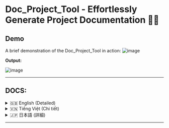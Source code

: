 # Doc_Project_Tool - Effortlessly Generate Project Documentation 📄✨

## Demo

A brief demonstration of the Doc_Project_Tool in action:
![image](https://github.com/user-attachments/assets/de5d748c-654f-4800-8297-b50f49db1a1a)


**Output:**

![image](https://github.com/user-attachments/assets/e4ddafc9-b3de-4c4f-acca-fe7f386eac73)

---
## DOCS:

<!-- English -->
<details>
<summary>🇬🇧 English (Detailed)</summary>

## Overview

**Doc_Project_Tool** is a desktop application designed to streamline the process of creating comprehensive documentation for software projects. It scans selected project directories, outlines the file structure, and concatenates the content of supported source code files into a single, organized document. This tool is particularly useful for preparing project overviews for Large Language Models (LLMs), code reviews, or archiving.

Built with Python and PySide6, it offers a modern, user-friendly, and customizable interface with support for multiple languages.

## Important Notes

*   📜 **Configuration File:** User-specific settings such as preferred language, window size, and position are saved in `Core/doc_tool_config.json`.
*   💾 **History File:** Past run configurations (project paths, output settings, exclusions) are stored in `Core/doc_tool_history.json`, allowing for quick reloading of previous settings.
*   🚀 **Automated Setup:** `run.bat` (for Windows) and `run.sh` (for Linux/macOS) scripts are provided to automate the creation of a virtual environment (named `moitruongao`) and the installation of necessary dependencies, ensuring a smooth startup.

## Key Features

*   **Comprehensive Documentation Generation:**
    *   Select one or multiple project directories to include in the documentation.
    *   Specify a custom output directory and a base filename for the generated document.
    *   Choose between Text (`.txt`) or Markdown (`.md`) output formats.
    *   Optional "Verbose" mode to include detailed processing statistics (file/folder counts) in the output summary.
*   **Advanced Exclusion Filters:**
    *   Exclude specific subdirectories by name (e.g., `__pycache__`, `.git`, `venv`, `node_modules`).
    *   Exclude files by their extension (e.g., `.pyc`, `.log`) or full name.
*   **Intuitive & User-Friendly Interface (PySide6):**
    *   Modern tabbed layout for easy navigation: Configuration, Advanced, History, and Output.
    *   Custom-styled title bar with standard window controls (minimize, maximize, close) and a language selection dropdown.
    *   Full support for window dragging, resizing, and smooth open/close animations.
    *   Persistent window state (size, position, maximized status) across sessions.
*   **Multilingual Support:**
    *   Interface available in English, Vietnamese (Tiếng Việt), and Japanese (日本語).
    *   Easily switch languages on-the-fly from the title bar.
*   **Run History Management:**
    *   Automatically saves the configuration of successful documentation generation runs.
    *   View a list of past runs with timestamps and project names.
    *   Load settings from a history entry with a single click or double-click.
    *   Delete individual history entries or clear the entire history.
*   **Output & Status Management:**
    *   The "Output" tab displays a summary of the generation process, including execution time, number of files/folders processed, skipped items, and any errors encountered.
    *   Buttons to copy the output summary to the clipboard or clear the display.
    *   Convenient "Open Output Folder" button to quickly access the directory containing the generated document.
    *   Special "🚀 Open AI Studio (and copy file path)" button:
        *   Opens the AI Studio website (or a similar LLM interface).
        *   Copies the full path of the *main generated document file* to the clipboard. This makes it easy to reference or upload the document for AI analysis.
*   **Efficient Background Processing:**
    *   The core documentation generation logic (`tao_tai_lieu_du_an`) runs in a separate worker thread (DocWorker) to keep the UI responsive during processing.
    *   A progress bar and status messages in the status bar provide real-time feedback.
*   **Cross-Platform Compatibility:**
    *   Designed to run on Windows, Linux, and macOS.
    *   Setup scripts (`run.bat`, `run.sh`) simplify installation on different operating systems.
*   **Clear Feedback Mechanisms:**
    *   A dedicated status bar shows the application's current state (Ready, Processing, Done, Error).
    *   Informative dialog boxes for confirmations, errors, and notices.

## Prerequisites (To run from source)

1.  **Python:** Python 3.x is recommended. The setup scripts will attempt to use the `python` or `python3` command available in your system's PATH.
2.  **Pip:** The Python package installer (usually comes with Python).

## Installation & Running (From source)

The easiest and recommended way to run the application is by using the provided automation scripts:

### Using Scripts (Recommended)

1.  **Download Source Code:**
    *   Clone this repository or download it as a ZIP file and extract it.

2.  **Run the setup and launch script:**
    *   **On Windows:**
        1.  Navigate to the `windows` directory within the project's root folder.
        2.  Double-click `run.bat`.
    *   **On Linux/macOS:**
        1.  Open a Terminal.
        2.  Navigate to the `linux-mac` directory within the project's root folder.
        3.  Make the script executable: `chmod +x run.sh`
        4.  Run the script: `./run.sh`

    These scripts will automatically:
    *   Check for and create a Python virtual environment named `moitruongao` in the project root (if it doesn't exist).
    *   Activate the virtual environment.
    *   Install all dependencies listed in `requirements.txt`.
    *   Launch the Doc_Project_Tool application.

### Manual Setup (Advanced Option)

1.  **Download Source Code** (as above).
2.  Open a Terminal or Command Prompt and navigate to the project's root directory.
3.  **(Recommended)** Create and activate a Python virtual environment:
    ```bash
    python -m venv moitruongao
    ```
    *   On Windows: `moitruongao\Scripts\activate`
    *   On Linux/macOS: `source moitruongao/bin/activate`
4.  Install the required dependencies:
    ```bash
    pip install -r requirements.txt
    ```
5.  Run the application:
    ```bash
    python run_app.py
    ```

## User Guide

Once the application is running:

### General Settings

*   **Language Selection:** Use the dropdown menu on the right side of the title bar to change the application's language.
*   **Window Operations:** The window can be moved by dragging the title bar, resized by dragging its edges/corners, and controlled using the minimize, maximize/restore, and close buttons on the title bar.

### Configuration Tab (`Config Tab`)

This is the main tab for setting up your documentation task.

*   **Project Directories:**
    *   **List Area:** Displays the project directories you've added.
    *   **"Add Directory" button:** Opens a dialog to select a project folder to be included.
    *   **"Remove Selected" button:** Removes the currently selected directory/directories from the list.
*   **Output Settings:**
    *   **"Output Directory:" field:** Shows the path where the generated document(s) will be saved.
    *   **"Browse..." button:** Opens a dialog to choose the output directory.
    *   **"Base Filename:" field:** Enter the desired base name for your output file (e.g., `project_docs`). The extension (`.txt` or `.md`) will be added automatically. If a file with the same name exists, a number will be appended (e.g., `project_docs 1.txt`).
    *   **"Format:" options:**
        *   **Text (.txt):** Generates a plain text document.
        *   **Markdown (.md):** Generates a Markdown document.
    *   **"Verbose" checkbox:** If checked, the summary in the "Output" tab will include counts of processed files and folders.
*   **"Generate Docs" button:** Click this button to start the documentation generation process. It's enabled only if at least one project directory is added.

### Advanced Tab

Customize exclusion rules here.

*   **"Excluded Subdirectories (comma-separated)" field:** Enter a comma-separated list of subdirectory names that should be skipped during scanning (e.g., `__pycache__, .venv, node_modules`).
*   **"Excluded Files (extensions or names, comma-separated)" field:** Enter a comma-separated list of file extensions (e.g., `.log, .tmp`) or full filenames (e.g., `config.backup.json`) to exclude.

### History Tab

Manage and reuse past configurations.

*   **History List:** Displays a list of previously successful documentation runs, identified by project name and timestamp.
*   **"Load Config" button:** Loads all settings (project paths, output settings, exclusions) from the selected history item back into the "Configuration" and "Advanced" tabs. You can also double-click an item to load it.
*   **"Delete Entry" button:** Deletes the selected history item(s). A confirmation will be required.
*   **"Delete All" button:** Deletes all entries from the history. A confirmation will be required.

### Output Tab

View results and access generated files.

*   **Text Area:** Displays a summary of the most recent documentation generation process. This includes:
    *   Execution time.
    *   Path to the generated document(s).
    *   Counts of processed files and folders (if "Verbose" was enabled).
    *   Lists of skipped folders and files.
    *   Any errors encountered during the process.
*   **"Copy Output" button:** Copies the entire content of the summary text area to the clipboard.
*   **"Clear Output" button:** Clears the summary text area.
*   **"🚀 Open AI Studio (and copy file path)" button:**
    1.  Opens the AI Studio website in your default web browser.
    2.  Copies the full path of the *primary generated document file* from the last run to your clipboard. You can then easily reference this path or use it to locate and upload the file to an LLM.
    *   *Note: This button is enabled only if a document was successfully generated in the last run and the file still exists.*
*   **"Open Output Folder" button:** Opens the configured output directory (from the "Configuration" tab) in your system's file explorer.

### Status Bar

Located at the bottom of the window:

*   **Status Label:** Displays messages about the application's current state (e.g., "Ready", "Processing...", "Done! Docs at: ...", "Error").
*   **Progress Bar:** Shows the progress of the documentation generation process. It will be indeterminate (animated) during processing and fill up upon completion.

## Project Structure

```
Doc_Project_Tool/
├── .git/                     # Git repository data (Not typically included in distribution)
├── assets/
│   └── icon.ico              # Application icon
├── Core/                     # Core application logic and UI components
│   ├── __pycache__/          # Python cache files (Not typically included)
│   ├── app_logic.py          # Main documentation generation logic
│   ├── base_main_window.py   # Base class for the main window (frameless, custom title bar)
│   ├── constants.py          # Application-wide constants
│   ├── custom_title_bar.py   # Custom title bar widget
│   ├── doc_tool_config.json  # Stores user preferences (language, window state)
│   ├── doc_tool_history.json # Stores run history
│   ├── gui_components.py     # Contains a CustomScrolledText widget using customtkinter (may be for auxiliary use or experimental)
│   ├── gui_utils.py          # Utility functions for the GUI
│   ├── main_app.py           # Main application class (PySide6 UI and logic)
│   └── translations.py       # Multilingual translation strings
├── linux-mac/
│   └── run.sh                # Setup and run script for Linux/macOS
├── moitruongao/              # Python virtual environment (created by run scripts, not in repo)
├── windows/
│   └── run.bat               # Setup and run script for Windows
├── .gitignore                # Specifies intentionally untracked files that Git should ignore
├── requirements.txt          # List of Python dependencies
└── run_app.py                # Main entry point script to launch the application
```

## Technologies Used

*   **Python:** The primary programming language.
*   **PySide6:** The official Python bindings for Qt, used for building the graphical user interface.
*   **customtkinter:** Listed as a dependency; a `CustomScrolledText` component using it exists in `Core/gui_components.py`. The main application GUI, however, is built with PySide6.
*   **markdown:** Listed as a dependency, potentially for Markdown processing if specific features are added in the future (the current Markdown output is direct text writing).

</details>

<!-- Vietnamese -->
<details>
<summary>🇻🇳 Tiếng Việt (Chi tiết)</summary>

## Tổng quan

**Doc_Project_Tool** là một ứng dụng máy tính để bàn được thiết kế để đơn giản hóa quy trình tạo tài liệu toàn diện cho các dự án phần mềm. Ứng dụng quét các thư mục dự án đã chọn, phác thảo cấu trúc tệp và ghép nối nội dung của các tệp mã nguồn được hỗ trợ thành một tài liệu duy nhất, có tổ chức. Công cụ này đặc biệt hữu ích để chuẩn bị tổng quan dự án cho các Mô hình Ngôn ngữ Lớn (LLM), đánh giá mã nguồn hoặc lưu trữ.

Được xây dựng bằng Python và PySide6, ứng dụng cung cấp giao diện hiện đại, thân thiện với người dùng, tùy biến được và hỗ trợ đa ngôn ngữ.

## Lưu ý quan trọng

*   📜 **Tệp Cấu hình:** Các cài đặt cụ thể của người dùng như ngôn ngữ ưu tiên, kích thước và vị trí cửa sổ được lưu trong `Core/doc_tool_config.json`.
*   💾 **Tệp Lịch sử:** Các cấu hình chạy trước đó (đường dẫn dự án, cài đặt đầu ra, loại trừ) được lưu trữ trong `Core/doc_tool_history.json`, cho phép tải lại nhanh chóng các cài đặt cũ.
*   🚀 **Thiết lập Tự động:** Các tệp `run.bat` (cho Windows) và `run.sh` (cho Linux/macOS) được cung cấp để tự động hóa việc tạo môi trường ảo (tên là `moitruongao`) và cài đặt các thư viện cần thiết, đảm bảo khởi động trơn tru.

## Tính năng nổi bật

*   **Tạo Tài liệu Toàn diện:**
    *   Chọn một hoặc nhiều thư mục dự án để bao gồm trong tài liệu.
    *   Chỉ định thư mục đầu ra tùy chỉnh và tên tệp cơ sở cho tài liệu được tạo.
    *   Chọn giữa định dạng đầu ra Văn bản (`.txt`) hoặc Markdown (`.md`).
    *   Chế độ "Chi tiết (verbose)" tùy chọn để bao gồm thông tin thống kê xử lý chi tiết (số lượng tệp/thư mục) trong bản tóm tắt đầu ra.
*   **Bộ lọc Loại trừ Nâng cao:**
    *   Loại trừ các thư mục con cụ thể theo tên (ví dụ: `__pycache__`, `.git`, `venv`, `node_modules`).
    *   Loại trừ tệp theo phần mở rộng (ví dụ: `.pyc`, `.log`) hoặc tên đầy đủ.
*   **Giao diện Trực quan & Thân thiện với Người dùng (PySide6):**
    *   Giao diện theo thẻ hiện đại để dễ dàng điều hướng: Cấu hình, Nâng cao, Lịch sử và Kết quả.
    *   Thanh tiêu đề tùy chỉnh với các nút điều khiển cửa sổ tiêu chuẩn (thu nhỏ, phóng to, đóng) và menu thả xuống chọn ngôn ngữ.
    *   Hỗ trợ đầy đủ kéo thả cửa sổ, thay đổi kích thước và hiệu ứng động mượt mà khi mở/đóng.
    *   Trạng thái cửa sổ (kích thước, vị trí, trạng thái phóng to) được lưu trữ qua các phiên làm việc.
*   **Hỗ trợ Đa ngôn ngữ:**
    *   Giao diện có sẵn bằng Tiếng Anh (English), Tiếng Việt (Vietnamese), và Tiếng Nhật (日本語).
    *   Dễ dàng chuyển đổi ngôn ngữ trực tiếp từ thanh tiêu đề.
*   **Quản lý Lịch sử Chạy:**
    *   Tự động lưu cấu hình của các lần tạo tài liệu thành công.
    *   Xem danh sách các lần chạy trước đó với dấu thời gian và tên dự án.
    *   Tải cài đặt từ một mục lịch sử bằng một cú nhấp chuột hoặc nhấp đúp.
    *   Xóa các mục lịch sử riêng lẻ hoặc xóa toàn bộ lịch sử.
*   **Quản lý Kết quả & Trạng thái:**
    *   Tab "Kết quả" hiển thị bản tóm tắt của quá trình tạo tài liệu, bao gồm thời gian thực thi, số lượng tệp/thư mục đã xử lý, các mục bị bỏ qua và bất kỳ lỗi nào gặp phải.
    *   Các nút để sao chép bản tóm tắt đầu ra vào clipboard hoặc xóa hiển thị.
    *   Nút "Mở Thư mục Đầu ra" tiện lợi để truy cập nhanh vào thư mục chứa tài liệu đã tạo.
    *   Nút đặc biệt "🚀 Mở AI Studio (và sao chép đường dẫn tệp)":
        *   Mở trang web AI Studio (hoặc một giao diện LLM tương tự).
        *   Sao chép đường dẫn đầy đủ của *tệp tài liệu chính được tạo* vào clipboard. Điều này giúp dễ dàng tham chiếu hoặc tải lên tài liệu để phân tích bằng AI.
*   **Xử lý Nền Hiệu quả:**
    *   Logic tạo tài liệu cốt lõi (`tao_tai_lieu_du_an`) chạy trong một luồng worker riêng (DocWorker) để giữ cho giao diện người dùng phản hồi nhanh trong quá trình xử lý.
    *   Thanh tiến trình và thông báo trạng thái trên thanh trạng thái cung cấp phản hồi theo thời gian thực.
*   **Tương thích Đa nền tảng:**
    *   Được thiết kế để chạy trên Windows, Linux và macOS.
    *   Các script thiết lập (`run.bat`, `run.sh`) đơn giản hóa việc cài đặt trên các hệ điều hành khác nhau.
*   **Cơ chế Phản hồi Rõ ràng:**
    *   Thanh trạng thái chuyên dụng hiển thị trạng thái hiện tại của ứng dụng (Sẵn sàng, Đang xử lý, Hoàn tất! Tài liệu tại: ..., Lỗi).
    *   Các hộp thoại thông tin để xác nhận, báo lỗi và thông báo.

## Điều kiện tiên quyết (Để chạy từ mã nguồn)

1.  **Python:** Khuyến nghị sử dụng Python 3.x. Các script thiết lập sẽ cố gắng sử dụng lệnh `python` hoặc `python3` có sẵn trong PATH hệ thống của bạn.
2.  **Pip:** Trình quản lý gói Python (thường được cài đặt sẵn cùng với Python).

## Cài đặt & Chạy ứng dụng (Từ mã nguồn)

Cách dễ nhất và được khuyến nghị để chạy ứng dụng là sử dụng các script tự động hóa được cung cấp:

### Sử dụng Script (Khuyến nghị)

1.  **Tải mã nguồn:**
    *   Sao chép (clone) repository này hoặc tải về dưới dạng tệp ZIP và giải nén.

2.  **Chạy script cài đặt và khởi động:**
    *   **Trên Windows:**
        1.  Điều hướng đến thư mục `windows` trong thư mục gốc của dự án.
        2.  Nhấp đúp vào `run.bat`.
    *   **Trên Linux/macOS:**
        1.  Mở Terminal.
        2.  Điều hướng đến thư mục `linux-mac` trong thư mục gốc của dự án.
        3.  Cấp quyền thực thi cho script: `chmod +x run.sh`
        4.  Chạy script: `./run.sh`

    Các script này sẽ tự động:
    *   Kiểm tra và tạo một môi trường ảo Python tên là `moitruongao` trong thư mục gốc của dự án (nếu nó chưa tồn tại).
    *   Kích hoạt môi trường ảo.
    *   Cài đặt tất cả các thư viện cần thiết từ `requirements.txt`.
    *   Khởi chạy ứng dụng Doc_Project_Tool.

### Cài đặt Thủ công (Tùy chọn nâng cao)

1.  **Tải mã nguồn** (như trên).
2.  Mở Terminal hoặc Command Prompt và điều hướng đến thư mục gốc của dự án.
3.  **(Khuyến nghị)** Tạo và kích hoạt một môi trường ảo Python:
    ```bash
    python -m venv moitruongao
    ```
    *   Trên Windows: `moitruongao\Scripts\activate`
    *   Trên Linux/macOS: `source moitruongao/bin/activate`
4.  Cài đặt các thư viện cần thiết:
    ```bash
    pip install -r requirements.txt
    ```
5.  Chạy ứng dụng:
    ```bash
    python run_app.py
    ```

## Hướng dẫn sử dụng

Sau khi ứng dụng đã khởi chạy:

### Thiết lập Chung

*   **Chọn Ngôn ngữ:** Sử dụng menu thả xuống ở phía bên phải của thanh tiêu đề để thay đổi ngôn ngữ của ứng dụng.
*   **Thao tác Cửa sổ:** Cửa sổ có thể được di chuyển bằng cách kéo thanh tiêu đề, thay đổi kích thước bằng cách kéo các cạnh/góc của nó, và điều khiển bằng các nút thu nhỏ, phóng to/khôi phục, và đóng trên thanh tiêu đề.

### Tab Cấu hình (`Config Tab`)

Đây là tab chính để thiết lập tác vụ tạo tài liệu của bạn.

*   **Thư mục dự án:**
    *   **Vùng danh sách:** Hiển thị các thư mục dự án bạn đã thêm.
    *   **Nút "Thêm thư mục":** Mở hộp thoại để chọn một thư mục dự án cần đưa vào.
    *   **Nút "Xóa thư mục đã chọn":** Xóa thư mục/các thư mục hiện đang được chọn khỏi danh sách.
*   **Thiết lập đầu ra:**
    *   **Trường "Thư mục đầu ra:":** Hiển thị đường dẫn nơi tài liệu được tạo sẽ được lưu.
    *   **Nút "Duyệt...":** Mở hộp thoại để chọn thư mục đầu ra.
    *   **Trường "Tên tệp cơ sở:":** Nhập tên cơ sở mong muốn cho tệp đầu ra của bạn (ví dụ: `project_docs`). Phần mở rộng (`.txt` hoặc `.md`) sẽ được thêm tự động. Nếu một tệp cùng tên đã tồn tại, một số sẽ được nối vào (ví dụ: `project_docs 1.txt`).
    *   **Tùy chọn "Định dạng:":**
        *   **Văn bản (.txt):** Tạo tài liệu văn bản thuần túy.
        *   **Markdown (.md):** Tạo tài liệu Markdown.
    *   **Hộp kiểm "Chi tiết (verbose)":** Nếu được chọn, bản tóm tắt trong tab "Kết quả" sẽ bao gồm số lượng tệp và thư mục đã xử lý.
*   **Nút "Tạo Tài Liệu":** Nhấp vào nút này để bắt đầu quá trình tạo tài liệu. Nút này chỉ được kích hoạt nếu có ít nhất một thư mục dự án được thêm vào.

### Tab Nâng cao

Tùy chỉnh các quy tắc loại trừ tại đây.

*   **Trường "Thư mục con loại trừ (cách nhau bởi dấu phẩy)":** Nhập danh sách các tên thư mục con được phân tách bằng dấu phẩy sẽ bị bỏ qua trong quá trình quét (ví dụ: `__pycache__, .venv, node_modules`).
*   **Trường "Tệp loại trừ (đuôi tệp hoặc tên tệp, cách nhau bởi dấu phẩy)":** Nhập danh sách các phần mở rộng tệp (ví dụ: `.log, .tmp`) hoặc tên tệp đầy đủ (ví dụ: `config.backup.json`) được phân tách bằng dấu phẩy để loại trừ.

### Tab Lịch sử

Quản lý và tái sử dụng các cấu hình trước đây.

*   **Danh sách Lịch sử:** Hiển thị danh sách các lần tạo tài liệu thành công trước đó, được xác định bằng tên dự án và dấu thời gian.
*   **Nút "Tải Cấu Hình":** Tải tất cả cài đặt (đường dẫn dự án, cài đặt đầu ra, loại trừ) từ mục lịch sử đã chọn trở lại các tab "Cấu hình" và "Nâng cao". Bạn cũng có thể nhấp đúp vào một mục để tải.
*   **Nút "Xóa Mục":** Xóa (các) mục lịch sử đã chọn. Sẽ có yêu cầu xác nhận.
*   **Nút "Xóa Tất Cả":** Xóa tất cả các mục khỏi lịch sử. Sẽ có yêu cầu xác nhận.

### Tab Kết quả

Xem kết quả và truy cập các tệp đã tạo.

*   **Vùng Văn bản:** Hiển thị bản tóm tắt của quá trình tạo tài liệu gần đây nhất. Bao gồm:
    *   Thời gian thực thi.
    *   Đường dẫn đến (các) tài liệu được tạo.
    *   Số lượng tệp và thư mục đã xử lý (nếu "Chi tiết (verbose)" được bật).
    *   Danh sách các thư mục và tệp bị bỏ qua.
    *   Bất kỳ lỗi nào gặp phải trong quá trình.
*   **Nút "Sao chép Kết quả":** Sao chép toàn bộ nội dung của vùng văn bản tóm tắt vào clipboard.
*   **Nút "Xóa Kết quả":** Xóa vùng văn bản tóm tắt.
*   **Nút "🚀 Mở AI Studio (và sao chép đường dẫn tệp)":**
    1.  Mở trang web AI Studio trong trình duyệt web mặc định của bạn.
    2.  Sao chép đường dẫn đầy đủ của *tệp tài liệu chính được tạo* từ lần chạy cuối cùng vào clipboard của bạn. Sau đó, bạn có thể dễ dàng tham chiếu đường dẫn này hoặc sử dụng nó để định vị và tải tệp lên LLM.
    *   *Lưu ý: Nút này chỉ được kích hoạt nếu một tài liệu đã được tạo thành công trong lần chạy cuối cùng và tệp đó vẫn tồn tại.*
*   **Nút "Mở Thư mục Đầu ra":** Mở thư mục đầu ra đã cấu hình (từ tab "Cấu hình") trong trình εξερεύνηση tệp của hệ thống.

### Thanh Trạng thái

Nằm ở cuối cửa sổ:

*   **Nhãn Trạng thái:** Hiển thị các thông báo về trạng thái hiện tại của ứng dụng (ví dụ: "Sẵn sàng", "Đang xử lý...", "Hoàn tất! Tài liệu tại: ...", "Lỗi").
*   **Thanh Tiến trình:** Hiển thị tiến trình của quá trình tạo tài liệu. Nó sẽ không xác định (có hiệu ứng động) trong quá trình xử lý và sẽ đầy khi hoàn thành.

## Cấu trúc thư mục dự án

```
Doc_Project_Tool/
├── .git/                     # Dữ liệu kho Git (Thường không bao gồm trong bản phân phối)
├── assets/
│   └── icon.ico              # Biểu tượng ứng dụng
├── Core/                     # Logic cốt lõi và các thành phần UI của ứng dụng
│   ├── __pycache__/          # Tệp cache Python (Thường không bao gồm)
│   ├── app_logic.py          # Logic tạo tài liệu chính
│   ├── base_main_window.py   # Lớp cơ sở cho cửa sổ chính (không khung, thanh tiêu đề tùy chỉnh)
│   ├── constants.py          # Các hằng số toàn ứng dụng
│   ├── custom_title_bar.py   # Widget thanh tiêu đề tùy chỉnh
│   ├── doc_tool_config.json  # Lưu trữ tùy chọn người dùng (ngôn ngữ, trạng thái cửa sổ)
│   ├── doc_tool_history.json # Lưu trữ lịch sử chạy
│   ├── gui_components.py     # Chứa một widget CustomScrolledText sử dụng customtkinter (có thể dùng cho mục đích phụ hoặc thử nghiệm)
│   ├── gui_utils.py          # Các hàm tiện ích cho GUI
│   ├── main_app.py           # Lớp ứng dụng chính (UI và logic PySide6)
│   └── translations.py       # Chuỗi dịch đa ngôn ngữ
├── linux-mac/
│   └── run.sh                # Script cài đặt và chạy cho Linux/macOS
├── moitruongao/              # Môi trường ảo Python (được tạo bởi script chạy, không có trong repo)
├── windows/
│   └── run.bat               # Script cài đặt và chạy cho Windows
├── .gitignore                # Chỉ định các tệp không được theo dõi mà Git nên bỏ qua
├── requirements.txt          # Danh sách các thư viện Python phụ thuộc
└── run_app.py                # Script điểm vào chính để khởi chạy ứng dụng
```

## Công nghệ sử dụng

*   **Python:** Ngôn ngữ lập trình chính.
*   **PySide6:** Gói Python chính thức cho Qt, được sử dụng để xây dựng giao diện người dùng đồ họa.
*   **customtkinter:** Được liệt kê là một thư viện phụ thuộc; một thành phần `CustomScrolledText` sử dụng nó tồn tại trong `Core/gui_components.py`. Tuy nhiên, giao diện người dùng đồ họa chính của ứng dụng được xây dựng bằng PySide6.
*   **markdown:** Được liệt kê là một thư viện phụ thuộc, có khả năng dùng để xử lý Markdown nếu các tính năng cụ thể được thêm vào trong tương lai (đầu ra Markdown hiện tại là ghi văn bản trực tiếp).

</details>

<!-- Japanese -->
<details>
<summary>🇯🇵 日本語 (詳細)</summary>

## 概要

**Doc_Project_Tool**は、ソフトウェアプロジェクトの包括的なドキュメント作成プロセスを効率化するために設計されたデスクトップアプリケーションです。選択されたプロジェクトディレクトリをスキャンし、ファイル構造を概説し、サポートされているソースコードファイルの内容を単一の整理されたドキュメントに連結します。このツールは、大規模言語モデル（LLM）用のプロジェクト概要の準備、コードレビュー、またはアーカイブに特に役立ちます。

PythonとPySide6で構築されており、モダンでユーザーフレンドリー、カスタマイズ可能なインターフェースと多言語サポートを提供します。

## 重要な注意点

*   📜 **設定ファイル:** 優先言語、ウィンドウのサイズや位置などのユーザー固有の設定は、`Core/doc_tool_config.json`に保存されます。
*   💾 **履歴ファイル:** 過去の実行設定（プロジェクトパス、出力設定、除外設定）は`Core/doc_tool_history.json`に保存され、以前の設定を迅速に再読み込みできます。
*   🚀 **自動セットアップ:** `run.bat`（Windows用）および`run.sh`（Linux/macOS用）スクリプトが提供されており、仮想環境（`moitruongao`という名前）の作成と必要な依存関係のインストールを自動化し、スムーズな起動を保証します。

## 主な機能

*   **包括的なドキュメント生成:**
    *   ドキュメントに含める1つまたは複数のプロジェクトディレクトリを選択します。
    *   生成されるドキュメントのカスタム出力ディレクトリとベースファイル名を指定します。
    *   テキスト（`.txt`）またはマークダウン（`.md`）の出力形式を選択します。
    *   オプションの「詳細表示（verbose）」モードで、出力サマリーに詳細な処理統計（ファイル/フォルダ数）を含めます。
*   **高度な除外フィルター:**
    *   特定のサブディレクトリを名前で除外します（例: `__pycache__`, `.git`, `venv`, `node_modules`）。
    *   拡張子（例: `.pyc`, `.log`）またはフルネームでファイルを除外します。
*   **直感的でユーザーフレンドリーなインターフェース（PySide6）:**
    *   簡単なナビゲーションのためのモダンなタブ付きレイアウト: 設定、高度な設定、履歴、出力。
    *   標準のウィンドウコントロール（最小化、最大化、閉じる）と言語選択ドロップダウンを備えたカスタムスタイルのタイトルバー。
    *   ウィンドウのドラッグ、サイズ変更、スムーズな開閉アニメーションを完全にサポート。
    *   セッション間でウィンドウの状態（サイズ、位置、最大化状態）を永続化。
*   **多言語サポート:**
    *   インターフェースは英語、ベトナム語（Tiếng Việt）、日本語（日本語）で利用可能です。
    *   タイトルバーからオンザフライで簡単に言語を切り替えられます。
*   **実行履歴管理:**
    *   成功したドキュメント生成実行の設定を自動的に保存します。
    *   タイムスタンプとプロジェクト名で過去の実行リストを表示します。
    *   シングルクリックまたはダブルクリックで履歴エントリから設定を読み込みます。
    *   個々の履歴エントリを削除するか、履歴全体をクリアします。
*   **出力とステータス管理:**
    *   「出力」タブには、実行時間、処理されたファイル/フォルダの数、スキップされたアイテム、遭遇したエラーなど、ドキュメント生成プロセスの概要が表示されます。
    *   出力サマリーをクリップボードにコピーしたり、表示をクリアしたりするためのボタン。
    *   生成されたドキュメントが含まれるディレクトリにすばやくアクセスするための便利な「出力フォルダを開く」ボタン。
    *   特別な「🚀 AI Studioを開く（ファイルパスをコピー）」ボタン:
        *   AI Studioのウェブサイト（または同様のLLMインターフェース）を開きます。
        *   *主に生成されたドキュメントファイル*のフルパスをクリップボードにコピーします。これにより、AI分析のためにドキュメントを簡単に参照またはアップロードできます。
*   **効率的なバックグラウンド処理:**
    *   コアとなるドキュメント生成ロジック（`tao_tai_lieu_du_an`）は、処理中にUIの応答性を維持するために別のワーカースレッド（DocWorker）で実行されます。
    *   ステータスバーのプログレスバーとステータスメッセージがリアルタイムでフィードバックを提供します。
*   **クロスプラットフォーム互換性:**
    *   Windows、Linux、macOSで実行するように設計されています。
    *   セットアップスクリプト（`run.bat`、`run.sh`）が異なるオペレーティングシステムでのインストールを簡素化します。
*   **明確なフィードバックメカニズム:**
    *   専用のステータスバーがアプリケーションの現在の状態（準備完了、処理中、完了！ドキュメント場所: ...、エラー）を表示します。
    *   確認、エラー、通知のための情報ダイアログボックス。

## 前提条件（ソースから実行する場合）

1.  **Python:** Python 3.xを推奨します。セットアップスクリプトは、システムのPATHで利用可能な`python`または`python3`コマンドを使用しようとします。
2.  **Pip:** Pythonパッケージインストーラー（通常Pythonに付属）。

## インストールと実行（ソースから）

アプリケーションを実行する最も簡単で推奨される方法は、提供されている自動化スクリプトを使用することです。

### スクリプトの使用（推奨）

1.  **ソースコードのダウンロード:**
    *   このリポジトリをクローンするか、ZIPファイルとしてダウンロードして展開します。

2.  **セットアップおよび起動スクリプトの実行:**
    *   **Windowsの場合:**
        1.  プロジェクトのルートフォルダ内の`windows`ディレクトリに移動します。
        2.  `run.bat`をダブルクリックします。
    *   **Linux/macOSの場合:**
        1.  ターミナルを開きます。
        2.  プロジェクトのルートフォルダ内の`linux-mac`ディレクトリに移動します。
        3.  スクリプトに実行権限を付与します: `chmod +x run.sh`
        4.  スクリプトを実行します: `./run.sh`

    これらのスクリプトは自動的に次の処理を行います:
    *   プロジェクトルートに`moitruongao`という名前のPython仮想環境を確認し、存在しない場合は作成します。
    *   仮想環境をアクティブ化します。
    *   `requirements.txt`にリストされているすべての依存関係をインストールします。
    *   Doc_Project_Toolアプリケーションを起動します。

### 手動セットアップ（高度なオプション）

1.  **ソースコードをダウンロードします**（上記参照）。
2.  ターミナルまたはコマンドプロンプトを開き、プロジェクトのルートディレクトリに移動します。
3.  **(推奨)** Python仮想環境を作成してアクティブ化します:
    ```bash
    python -m venv moitruongao
    ```
    *   Windowsの場合: `moitruongao\Scripts\activate`
    *   Linux/macOSの場合: `source moitruongao/bin/activate`
4.  必要な依存関係をインストールします:
    ```bash
    pip install -r requirements.txt
    ```
5.  アプリケーションを実行します:
    ```bash
    python run_app.py
    ```

## ユーザーガイド

アプリケーションの起動後:

### 一般設定

*   **言語選択:** タイトルバーの右側にあるドロップダウンメニューを使用して、アプリケーションの言語を変更します。
*   **ウィンドウ操作:** ウィンドウはタイトルバーをドラッグして移動したり、端や角をドラッグしてサイズ変更したり、タイトルバーの最小化、最大化/元に戻す、閉じるボタンを使用して制御できます。

### 「設定」タブ (`Config Tab`)

これは、ドキュメント作成タスクを設定するためのメインタブです。

*   **プロジェクトディレクトリ:**
    *   **リストエリア:** 追加したプロジェクトディレクトリを表示します。
    *   **「ディレクトリ追加」ボタン:** 含めるプロジェクトフォルダを選択するためのダイアログを開きます。
    *   **「選択項目削除」ボタン:** 現在選択されているディレクトリをリストから削除します。
*   **出力設定:**
    *   **「出力ディレクトリ:」フィールド:** 生成されたドキュメントが保存されるパスを表示します。
    *   **「参照...」ボタン:** 出力ディレクトリを選択するためのダイアログを開きます。
    *   **「ベースファイル名:」フィールド:** 出力ファイルの希望するベース名を入力します（例: `project_docs`）。拡張子（`.txt`または`.md`）は自動的に追加されます。同じ名前のファイルが存在する場合、番号が追加されます（例: `project_docs 1.txt`）。
    *   **「フォーマット:」オプション:**
        *   **テキスト (.txt):** プレーンテキストドキュメントを生成します。
        *   **マークダウン (.md):** マークダウン ドキュメントを生成します。
    *   **「詳細表示（verbose）」チェックボックス:** オンにすると、「出力」タブのサマリーに処理されたファイルとフォルダの数が含まれます。
*   **「ドキュメント生成」ボタン:** このボタンをクリックしてドキュメント生成プロセスを開始します。少なくとも1つのプロジェクトディレクトリが追加されている場合にのみ有効になります。

### 「高度な設定」タブ

ここで除外ルールをカスタマイズします。

*   **「除外サブディレクトリ（カンマ区切り）」フィールド:** スキャン中にスキップするサブディレクトリ名のカンマ区切りリストを入力します（例: `__pycache__, .venv, node_modules`）。
*   **「除外ファイル（拡張子または名前、カンマ区切り）」フィールド:** 除外するファイル拡張子（例: `.log, .tmp`）またはフルファイル名（例: `config.backup.json`）のカンマ区切りリストを入力します。

### 「履歴」タブ

過去の設定を管理および再利用します。

*   **履歴リスト:** プロジェクト名とタイムスタンプで識別される、以前に成功したドキュメント実行のリストを表示します。
*   **「設定読込」ボタン:** 選択した履歴項目からすべての設定（プロジェクトパス、出力設定、除外設定）を「設定」タブと「高度な設定」タブに読み込みます。項目をダブルクリックして読み込むこともできます。
*   **「項目削除」ボタン:** 選択した履歴項目を削除します。確認が必要です。
*   **「すべて削除」ボタン:** 履歴からすべての項目を削除します。確認が必要です。

### 「出力」タブ

結果を表示し、生成されたファイルにアクセスします。

*   **テキストエリア:** 最新のドキュメント生成プロセスの概要を表示します。これには以下が含まれます:
    *   実行時間。
    *   生成されたドキュメントへのパス。
    *   処理されたファイルとフォルダの数（「詳細表示（verbose）」が有効な場合）。
    *   スキップされたフォルダとファイルのリスト。
    *   プロセス中に発生したエラー。
*   **「出力コピー」ボタン:** 概要テキストエリアの全内容をクリップボードにコピーします。
*   **「出力クリア」ボタン:** 概要テキストエリアをクリアします。
*   **「🚀 AI Studioを開く（ファイルパスをコピー）」ボタン:**
    1.  デフォルトのウェブブラウザでAI Studioのウェブサイトを開きます。
    2.  最後の実行で*主に生成されたドキュメントファイル*のフルパスをクリップボードにコピーします。その後、このパスを簡単に参照したり、LLMにファイルをアップロードしたりするために使用できます。
    *   *注意: このボタンは、最後の実行でドキュメントが正常に生成され、そのファイルがまだ存在する場合にのみ有効になります。*
*   **「出力フォルダを開く」ボタン:** （「設定」タブからの）設定された出力ディレクトリをシステムのファイルエクスプローラで開きます。

### ステータスバー

ウィンドウの下部にあります:

*   **ステータスラベル:** アプリケーションの現在の状態に関するメッセージを表示します（例: 「準備完了」、「処理中...」、「完了！ドキュメント場所: ...」、「エラー」）。
*   **プログレスバー:** ドキュメント生成プロセスの進行状況を表示します。処理中は不確定（アニメーション）になり、完了するといっぱいになります。

## プロジェクト構成

```
Doc_Project_Tool/
├── .git/                     # Gitリポジトリデータ（通常、配布物には含まれません）
├── assets/
│   └── icon.ico              # アプリケーションアイコン
├── Core/                     # コアアプリケーションロジックとUIコンポーネント
│   ├── __pycache__/          # Pythonキャッシュファイル（通常、含まれません）
│   ├── app_logic.py          # 主要なドキュメント生成ロジック
│   ├── base_main_window.py   # メインウィンドウの基本クラス（フレームレス、カスタムタイトルバー）
│   ├── constants.py          # アプリケーション全体の定数
│   ├── custom_title_bar.py   # カスタムタイトルバーウィジェット
│   ├── doc_tool_config.json  # ユーザー設定（言語、ウィンドウ状態）を保存
│   ├── doc_tool_history.json # 実行履歴を保存
│   ├── gui_components.py     # customtkinterを使用したCustomScrolledTextウィジェットが含まれています（補助的な使用または実験用である可能性があります）
│   ├── gui_utils.py          # GUI用のユーティリティ関数
│   ├── main_app.py           # メインアプリケーションクラス（PySide6 UIとロジック）
│   └── translations.py       # 多言語翻訳文字列
├── linux-mac/
│   └── run.sh                # Linux/macOS用のセットアップおよび実行スクリプト
├── moitruongao/              # Python仮想環境（実行スクリプトによって作成され、リポジトリにはありません）
├── windows/
│   └── run.bat               # Windows用のセットアップおよび実行スクリプト
├── .gitignore                # Gitが無視する意図的に追跡されていないファイルを指定
├── requirements.txt          # Pythonの依存関係のリスト
└── run_app.py                # アプリケーションを起動するためのメインエントリスクリプト
```

## 使用技術

*   **Python:** 主要なプログラミング言語。
*   **PySide6:** グラフィカルユーザーインターフェースを構築するために使用される、Qtの公式Pythonバインディング。
*   **customtkinter:** 依存関係としてリストされています。`Core/gui_components.py`にそれを使用した`CustomScrolledText`コンポーネントが存在します。ただし、メインアプリケーションのGUIはPySide6で構築されています。
*   **markdown:** 依存関係としてリストされており、将来特定の機能が追加された場合にマークダウン処理に使用される可能性があります（現在のマークダウン出力は直接的なテキスト書き込みです）。

</details>

---
